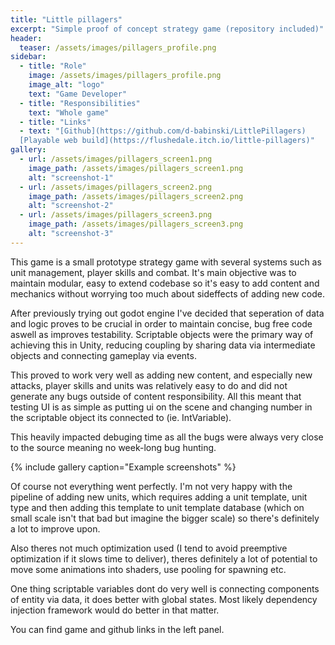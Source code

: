 ```yaml
---
title: "Little pillagers"
excerpt: "Simple proof of concept strategy game (repository included)"
header:
  teaser: /assets/images/pillagers_profile.png
sidebar:
  - title: "Role"
    image: /assets/images/pillagers_profile.png
    image_alt: "logo"
    text: "Game Developer"
  - title: "Responsibilities"
    text: "Whole game"
  - title: "Links"
  - text: "[Github](https://github.com/d-babinski/LittlePillagers)
  [Playable web build](https://flushedale.itch.io/little-pillagers)"
gallery:
  - url: /assets/images/pillagers_screen1.png
    image_path: /assets/images/pillagers_screen1.png
    alt: "screenshot-1"
  - url: /assets/images/pillagers_screen2.png
    image_path: /assets/images/pillagers_screen2.png
    alt: "screenshot-2"
  - url: /assets/images/pillagers_screen3.png
    image_path: /assets/images/pillagers_screen3.png
    alt: "screenshot-3"
---
```


This game is a small prototype strategy game with several systems such as unit management, player skills and combat. It's main objective was to maintain modular, easy to extend codebase so it's easy to add content and mechanics without worrying too much about sideffects of adding new code.

After previously trying out godot engine I've decided that seperation of data and logic proves to be crucial in order to maintain concise, bug free code aswell as improves testability. Scriptable objects were the primary way of achieving this in Unity, reducing coupling by sharing data via intermediate objects and connecting gameplay via events. 

This proved to work very well as adding new content, and especially new attacks, player skills and units was relatively easy to do and did not generate any bugs outside of content responsibility. All this meant that testing UI is as simple as putting ui on the scene and changing number in the scriptable object its connected to (ie. IntVariable). 

This heavily impacted debuging time as all the bugs were always very close to the source meaning no week-long bug hunting.

{% include gallery caption="Example screenshots" %}

Of course not everything went perfectly. I'm not very happy with the pipeline of adding new units, which requires adding a unit template, unit type and then adding this template to unit template database (which on small scale isn't that bad but imagine the bigger scale) so there's definitely a lot to improve upon.

Also theres not much optimization used (I tend to avoid preemptive optimization if it slows time  to deliver), theres definitely a lot of potential to move some animations into shaders, use pooling for spawning etc.

One thing scriptable variables dont do very well is connecting components of entity via data, it does better with global states. Most likely dependency injection framework would do better in that matter.

You can find game and github links in the left panel.
